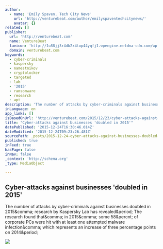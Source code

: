 ```yaml
---
author:
  - name: 'Emily Spaven, Tech City News'
    url: 'http://venturebeat.com/author/emilyspaventechcitynews/'
    avatar: {}
related: []
publisher:
  url: 'http://venturebeat.com'
  name: VentureBeat
  favicon: 'http://1u88jj3r4db2x4txp44yqfj1.wpengine.netdna-cdn.com/wp-content/themes/vbnews/img/favicon.ico'
  domain: venturebeat.com
keywords:
  - cyber-criminals
  - kaspersky
  - namestnikov
  - cryptolocker
  - targeted
  - lab
  - '2015'
  - ransomware
  - research
  - apt
description: 'The number of attacks by cyber-criminals against businesses doubled in 2015, research by Kaspersky Lab has revealed. The research found that, in 2015, some 58% of corporate PCs were hit with at least one attempted malware infection, which represents an increase of three percentage points on 2014.'
inLanguage: en
app_links: []
isBasedOnUrl: 'http://venturebeat.com/2015/12/23/cyber-attacks-against-businesses-doubled-in-2015/'
title: "Cyber-attacks against businesses 'doubled in 2015'"
datePublished: '2015-12-24T16:30:46.014Z'
dateModified: '2015-12-24T09:23:26.481Z'
sourcePath: _posts/2015-12-24-cyber-attacks-against-businesses-doubled-in-2015.md
published: true
inFeed: true
hasPage: false
inNav: false
_context: 'http://schema.org'
_type: MediaObject

---
```

<article style=""><h1>Cyber-attacks against businesses 'doubled in 2015'</h1><p>The number of attacks by cyber-criminals against businesses doubled in 2015&amp;comma; research by Kaspersky Lab has revealed&amp;period; The research found that&amp;comma; in 2015&amp;comma; some 58&amp;percnt; of corporate PCs were hit with at least one attempted malware infection&amp;comma; which represents an increase of three percentage points on 2014&amp;period;</p><img src="http://1u88jj3r4db2x4txp44yqfj1.wpengine.netdna-cdn.com/wp-content/uploads/2015/10/2015-10-22T164215Z_1_LYNXNPEB9L118_RTROPTP_3_CYBERSECURITY-HEARTBLEED.jpg" /></article>